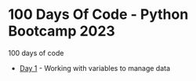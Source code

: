 # 100 Days Of Code - Python Bootcamp 2023

100 days of code

- [Day 1](./day_001/main.py) - Working with variables to manage data
